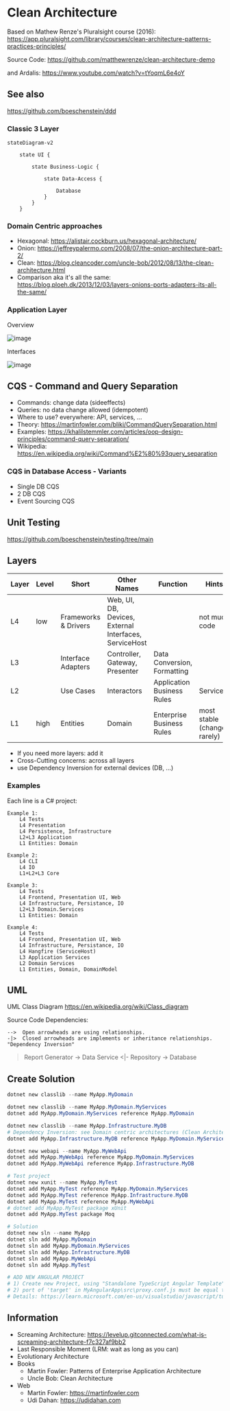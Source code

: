 # Clean Architecture

Based on Mathew Renze's Pluralsight course (2016):  <https://app.pluralsight.com/library/courses/clean-architecture-patterns-practices-principles/>

Source Code: https://github.com/matthewrenze/clean-architecture-demo

and Ardalis: https://www.youtube.com/watch?v=tYoqmL6e4oY

## See also

<https://github.com/boeschenstein/ddd>

### Classic 3 Layer

```mermaid
stateDiagram-v2

    state UI {

        state Business-Logic {

            state Data-Access {

                Database
            }
        }
    }
```

### Domain Centric approaches

- Hexagonal: https://alistair.cockburn.us/hexagonal-architecture/
- Onion: https://jeffreypalermo.com/2008/07/the-onion-architecture-part-2/
- Clean: https://blog.cleancoder.com/uncle-bob/2012/08/13/the-clean-architecture.html
- Comparison aka it's all the same: https://blog.ploeh.dk/2013/12/03/layers-onions-ports-adapters-its-all-the-same/

### Application Layer

Overview

![image](https://user-images.githubusercontent.com/38001274/200128820-6153ad8a-2bae-4dc1-b53c-bde66ee01543.png)

Interfaces

![image](https://user-images.githubusercontent.com/38001274/200128890-671acaab-c15c-4db3-93f0-066ff918904e.png)

## CQS - Command and Query Separation

- Commands: change data (sideeffects)
- Queries: no data change allowed (idempotent)
- Where to use? everywhere: API, services, ...
- Theory: <https://martinfowler.com/bliki/CommandQuerySeparation.html>
- Examples: <https://khalilstemmler.com/articles/oop-design-principles/command-query-separation/>
- Wikipedia: <https://en.wikipedia.org/wiki/Command%E2%80%93query_separation>

### CQS in Database Access - Variants

- Single DB CQS
- 2 DB CQS
- Event Sourcing CQS

## Unit Testing

<https://github.com/boeschenstein/testing/tree/main>

## Layers

| Layer | Level | Short                  | Other Names                                            | Function                    | Hints
| ---   | ---   | ---                    |           ---                                          | ---                         | ---
| L4    | low   | Frameworks & Drivers   | Web, UI, DB, Devices, External Interfaces, ServiceHost |                             | not much code
| L3    |       | Interface Adapters     | Controller, Gateway, Presenter                         | Data Conversion, Formatting |
| L2    |       | Use Cases              | Interactors                                            | Application Business Rules  | Services 
| L1    | high  | Entities               | Domain                                                 | Enterprise Business Rules   | most stable (changes rarely)

- If you need more layers: add it
- Cross-Cutting concerns: across all layers
- use Dependency Inversion for external devices (DB, ...)

### Examples

Each line is a C# project:

```
Example 1:
	L4 Tests
	L4 Presentation
	L4 Persistence, Infrastructure
	L2+L3 Application
	L1 Entities: Domain

Example 2:
	L4 CLI
	L4 IO
	L1+L2+L3 Core

Example 3:
	L4 Tests
	L4 Frontend, Presentation UI, Web
	L4 Infrastructure, Persistance, IO
	L2+L3 Domain.Services
	L1 Entities: Domain

Example 4:
	L4 Tests
	L4 Frontend, Presentation UI, Web
	L4 Infrastructure, Persistance, IO
	L4 Hangfire (ServiceHost)
	L3 Application Services
	L2 Domain Services
	L1 Entities, Domain, DomainModel
```

## UML

UML Class Diagram <https://en.wikipedia.org/wiki/Class_diagram>

Source Code Dependencies:

```
-->  Open arrowheads are using relationships. 
-|>  Closed arrowheads are implements or inheritance relationships. "Dependency Inversion"
```

>Report Generator -> Data Service <|- Repository -> Database

## Create Solution

```PowerShell
dotnet new classlib --name MyApp.MyDomain

dotnet new classlib --name MyApp.MyDomain.MyServices
dotnet add MyApp.MyDomain.MyServices reference MyApp.MyDomain

dotnet new classlib --name MyApp.Infrastructure.MyDB
# Dependency Inversion: see Domain centric architectures (Clean Architecture, DDD and others)
dotnet add MyApp.Infrastructure.MyDB reference MyApp.MyDomain.MyServices

dotnet new webapi --name MyApp.MyWebApi
dotnet add MyApp.MyWebApi reference MyApp.MyDomain.MyServices
dotnet add MyApp.MyWebApi reference MyApp.Infrastructure.MyDB

# Test project
dotnet new xunit --name MyApp.MyTest
dotnet add MyApp.MyTest reference MyApp.MyDomain.MyServices
dotnet add MyApp.MyTest reference MyApp.Infrastructure.MyDB
dotnet add MyApp.MyTest reference MyApp.MyWebApi
# dotnet add MyApp.MyTest package xUnit
dotnet add MyApp.MyTest package Moq

# Solution
dotnet new sln --name MyApp
dotnet sln add MyApp.MyDomain
dotnet sln add MyApp.MyDomain.MyServices
dotnet sln add MyApp.Infrastructure.MyDB
dotnet sln add MyApp.MyWebApi
dotnet sln add MyApp.MyTest

# ADD NEW ANGULAR PROJECT
# 1) Create new Project, using "Standalone TypeScript Angular Template" in Visual Studio, add it (manually) to sln
# 2) port of 'target' in MyAngularApp\src\proxy.conf.js must be equal to port of https entry of MyWebApi in MyWebApi\Properties\launchSettings.json
# Details: https://learn.microsoft.com/en-us/visualstudio/javascript/tutorial-asp-net-core-with-angular?view=vs-2022

```

## Information

- Screaming Architecture: <https://levelup.gitconnected.com/what-is-screaming-architecture-f7c327af9bb2>
- Last Responsible Moment (LRM: wait as long as you can)
- Evolutionary Architecture
- Books
    - Martin Fowler: Patterns of Enterprise Application Architecture
    - Uncle Bob: Clean Architecture
- Web
    - Martin Fowler: https://martinfowler.com
    - Udi Dahan: https://udidahan.com
